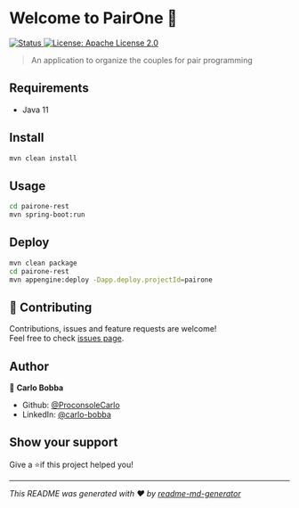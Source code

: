 # Welcome to PairOne 👋

<a href="#">
    <img alt="Status" src="https://img.shields.io/badge/status-✅ Active-brightgreen.svg" />
</a>
<a href="./LICENSE" target="_blank">
    <img alt="License: Apache License 2.0" src="https://img.shields.io/badge/License-Apache%20License%20v2.0-yellow.svg" />
</a>

> An application to organize the couples for pair programming

## Requirements

- Java 11

## Install

```sh
mvn clean install
```

## Usage

```sh
cd pairone-rest
mvn spring-boot:run
```

## Deploy

```sh
mvn clean package
cd pairone-rest
mvn appengine:deploy -Dapp.deploy.projectId=pairone
```

## 🤝 Contributing

Contributions, issues and feature requests are welcome!<br />Feel free to
check [issues page](https://github.com/ProconsoleCarlo/pairone/issues).

## Author

👤 **Carlo Bobba**

* Github: [@ProconsoleCarlo](https://github.com/ProconsoleCarlo)
* LinkedIn: [@carlo-bobba](https://linkedin.com/in/carlo-bobba)

## Show your support

Give a ⭐️if this project helped you!

***
_This README was generated with ❤️ by [readme-md-generator](https://github.com/kefranabg/readme-md-generator)_